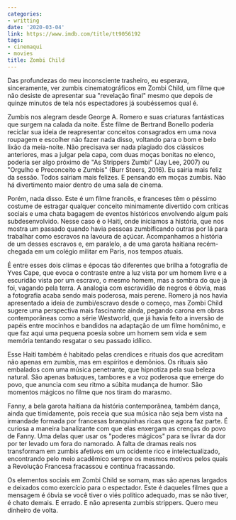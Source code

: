 ```yaml
---
categories:
- writting
date: '2020-03-04'
link: https://www.imdb.com/title/tt9056192
tags:
- cinemaqui
- movies
title: Zombi Child
---
```


Das profundezas do meu inconsciente trasheiro, eu esperava, sinceramente, ver zumbis cinematográficos em Zombi Child, um filme que não desiste de apresentar sua "revelação final" mesmo que depois de quinze minutos de tela nós espectadores já soubéssemos qual é.

Zumbis nos alegram desde George A. Romero e suas criaturas fantásticas que surgem na calada da noite. Este filme de Bertrand Bonello poderia reciclar sua ideia de reapresentar conceitos consagrados em uma nova roupagem e escolher não fazer nada disso, voltando para o bom e belo lixão da meia-noite. Não precisava ser nada plagiado dos clássicos anteriores, mas a julgar pela capa, com duas moças bonitas no elenco, poderia ser algo próximo de "As Strippers Zumbi" (Jay Lee, 2007) ou "Orgulho e Preconceito e Zumbis" (Burr Steers, 2016). Eu sairia mais feliz da sessão. Todos sairiam mais felizes. E pensando em moças zumbis. Não há divertimento maior dentro de uma sala de cinema.

Porém, nada disso. Este é um filme francês, e franceses têm o péssimo costume de estragar qualquer conceito minimamente divertido com críticas sociais e uma chata bagagem de eventos históricos envolvendo algum país subdesenvolvido. Nesse caso é o Haiti, onde iniciamos a história, que nos mostra um passado quando havia pessoas zumbificando outras por lá para trabalhar como escravos na lavoura de açúcar. Acompanhamos a história de um desses escravos e, em paralelo, a de uma garota haitiana recém-chegada em um colégio militar em Paris, nos tempos atuais.

É entre esses dois climas e épocas tão diferentes que brilha a fotografia de Yves Cape, que evoca o contraste entre a luz vista por um homem livre e a escuridão vista por um escravo, o mesmo homem, mas a sombra do que já foi, vagando pela terra. A analogia com escravidão de negros é óbvia, mas a fotografia acaba sendo mais poderosa, mais perene. Romero já nos havia apresentado a ideia de zumbi/escravo desde o começo, mas Zombi Child sugere uma perspectiva mais fascinante ainda, pegando carona em obras contemporâneas como a série Westworld, que já havia feito a inversão de papéis entre mocinhos e bandidos na adaptação de um filme homônimo, e que faz aqui uma pequena poesia sobre um homem sem vida e sem memória tentando resgatar o seu passado idílico.

Esse Haiti também é habitado pelas crendices e rituais dos que acreditam não apenas em zumbis, mas em espíritos e demônios. Os rituais são embalados com uma música penetrante, que hipnotiza pela sua beleza natural. São apenas batuques, tambores e a voz poderosa que emerge do povo, que anuncia com seu ritmo a súbita mudança de humor. São momentos mágicos no filme que nos tiram do marasmo.

Fanny, a bela garota haitiana da história contemporânea, também dança, ainda que timidamente, pois receia que sua música não seja bem vista na irmandade formada por francesas branquinhas ricas que agora faz parte. É curiosa a maneira banalizante com que elas enxergam as crenças do povo de Fanny. Uma delas quer usar os "poderes mágicos" para se livrar da dor por ter levado um fora do namorado. A falta de dramas reais nos transformam em zumbis afetivos em um ocidente rico e intelectualizado, encontrando pelo meio acadêmico sempre os mesmos motivos pelos quais a Revolução Francesa fracassou e continua fracassando.

Os elementos sociais em Zombi Child se somam, mas são apenas largados e deixados como exercício para o espectador. Este é daqueles filmes que a mensagem é óbvia se você tiver o viés político adequado, mas se não tiver, é chato demais. E errado. E não apresenta zumbis strippers. Quero meu dinheiro de volta.

